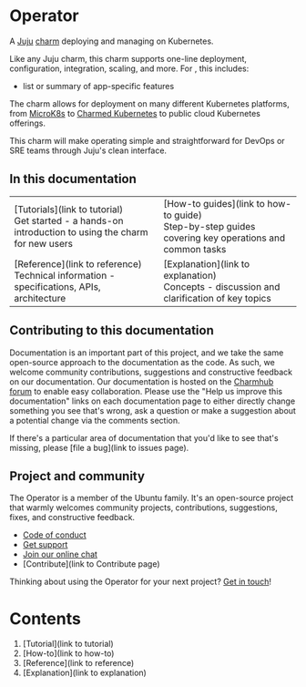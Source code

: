# <charm-name> Operator

<!-- A single sentence that says what the product is, succinctly and memorably. Add a 1-2 sentence description of what the charm software does. -->

A [Juju](https://juju.is/) [charm](https://juju.is/docs/olm/charmed-operators) deploying and managing <Charm software> on 
Kubernetes. 

<!-- A paragraph of 2-5 short sentences, that describes what the product does and what need the product meets. -->

Like any Juju charm, this charm supports one-line deployment, configuration, integration, scaling, and more. 
For <charm-name>, this includes:
* list or summary of app-specific features

The <charm-name> charm allows for deployment on many different Kubernetes platforms, from [MicroK8s](https://microk8s.io/) to 
[Charmed Kubernetes](https://ubuntu.com/kubernetes) to public cloud Kubernetes offerings.

<!-- Finally, a paragraph that describes whom the product is useful for. -->

This charm will make operating <charm-software> simple and straightforward for DevOps or SRE teams through Juju's clean interface. 

## In this documentation

| | |
|--|--|
|  [Tutorials](link to tutorial)</br>  Get started - a hands-on introduction to using the charm for new users </br> |  [How-to guides](link to how-to guide) </br> Step-by-step guides covering key operations and common tasks |
| [Reference](link to reference) </br> Technical information - specifications, APIs, architecture | [Explanation](link to explanation) </br> Concepts - discussion and clarification of key topics  |

## Contributing to this documentation

Documentation is an important part of this project, and we take the same open-source approach to the documentation as 
the code. As such, we welcome community contributions, suggestions and constructive feedback on our documentation. 
Our documentation is hosted on the [Charmhub forum](https://discourse.charmhub.io/) 
to enable easy collaboration. Please use the "Help us improve this documentation" links on each documentation page to 
either directly change something you see that's wrong, ask a question or make a suggestion about a potential change via 
the comments section.

If there's a particular area of documentation that you'd like to see that's missing, please 
[file a bug](link to issues page).

## Project and community

The <charm-name> Operator is a member of the Ubuntu family. It's an open-source project that warmly welcomes community 
projects, contributions, suggestions, fixes, and constructive feedback.

- [Code of conduct](https://ubuntu.com/community/code-of-conduct)
- [Get support](https://discourse.charmhub.io/)
- [Join our online chat](https://matrix.to/#/#charmhub-charmdev:ubuntu.com)
- [Contribute](link to Contribute page)

Thinking about using the <charm-name> Operator for your next project? 
[Get in touch](https://matrix.to/#/#charmhub-charmdev:ubuntu.com)!

# Contents

1. [Tutorial](link to tutorial)
1. [How-to](link to how-to)
1. [Reference](link to reference)
1. [Explanation](link to explanation)
